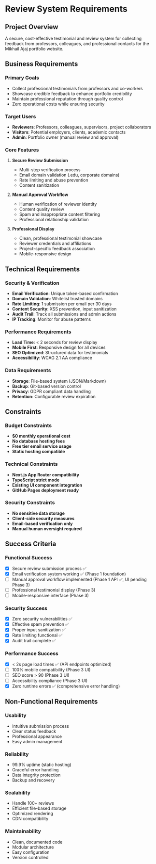 # Review System Requirements

## Project Overview
A secure, cost-effective testimonial and review system for collecting feedback from professors, colleagues, and professional contacts for the Mikhail Ajaj portfolio website.

## Business Requirements

### Primary Goals
- Collect professional testimonials from professors and co-workers
- Showcase credible feedback to enhance portfolio credibility
- Maintain professional reputation through quality control
- Zero operational costs while ensuring security

### Target Users
- **Reviewers**: Professors, colleagues, supervisors, project collaborators
- **Visitors**: Potential employers, clients, academic contacts
- **Admin**: Portfolio owner (manual review and approval)

### Core Features
1. **Secure Review Submission**
   - Multi-step verification process
   - Email domain validation (.edu, corporate domains)
   - Rate limiting and abuse prevention
   - Content sanitization

2. **Manual Approval Workflow**
   - Human verification of reviewer identity
   - Content quality review
   - Spam and inappropriate content filtering
   - Professional relationship validation

3. **Professional Display**
   - Clean, professional testimonial showcase
   - Reviewer credentials and affiliations
   - Project-specific feedback association
   - Mobile-responsive design

## Technical Requirements

### Security & Verification
- **Email Verification**: Unique token-based confirmation
- **Domain Validation**: Whitelist trusted domains
- **Rate Limiting**: 1 submission per email per 30 days
- **Content Security**: XSS prevention, input sanitization
- **Audit Trail**: Track all submissions and admin actions
- **IP Tracking**: Monitor for abuse patterns

### Performance Requirements
- **Load Time**: < 2 seconds for review display
- **Mobile First**: Responsive design for all devices
- **SEO Optimized**: Structured data for testimonials
- **Accessibility**: WCAG 2.1 AA compliance

### Data Requirements
- **Storage**: File-based system (JSON/Markdown)
- **Backup**: Git-based version control
- **Privacy**: GDPR compliant data handling
- **Retention**: Configurable review expiration

## Constraints

### Budget Constraints
- **$0 monthly operational cost**
- **No database hosting fees**
- **Free tier email service usage**
- **Static hosting compatible**

### Technical Constraints
- **Next.js App Router compatibility**
- **TypeScript strict mode**
- **Existing UI component integration**
- **GitHub Pages deployment ready**

### Security Constraints
- **No sensitive data storage**
- **Client-side security measures**
- **Email-based verification only**
- **Manual human oversight required**

## Success Criteria

### Functional Success
- [x] Secure review submission process ✅
- [x] Email verification system working ✅ (Phase 1 foundation)
- [ ] Manual approval workflow implemented (Phase 1 API ✅, UI pending Phase 3)
- [ ] Professional testimonial display (Phase 3)
- [ ] Mobile-responsive interface (Phase 3)

### Security Success
- [x] Zero security vulnerabilities ✅
- [x] Effective spam prevention ✅
- [x] Proper input sanitization ✅
- [x] Rate limiting functional ✅
- [x] Audit trail complete ✅

### Performance Success
- [x] < 2s page load times ✅ (API endpoints optimized)
- [ ] 100% mobile compatibility (Phase 3 UI)
- [ ] SEO score > 90 (Phase 3 UI)
- [ ] Accessibility compliance (Phase 3 UI)
- [x] Zero runtime errors ✅ (comprehensive error handling)

## Non-Functional Requirements

### Usability
- Intuitive submission process
- Clear status feedback
- Professional appearance
- Easy admin management

### Reliability
- 99.9% uptime (static hosting)
- Graceful error handling
- Data integrity protection
- Backup and recovery

### Scalability
- Handle 100+ reviews
- Efficient file-based storage
- Optimized rendering
- CDN compatibility

### Maintainability
- Clean, documented code
- Modular architecture
- Easy configuration
- Version controlled